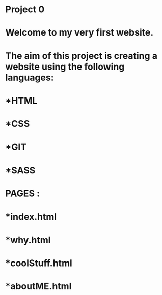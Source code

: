 # Project 0
# Welcome to my very first website.
 # The aim of this project is creating a website using the following languages:
  # *HTML
  # *CSS
  # *GIT
  # *SASS
  
   # PAGES :
 # *index.html
 # *why.html
 # *coolStuff.html
 # *aboutME.html
  
